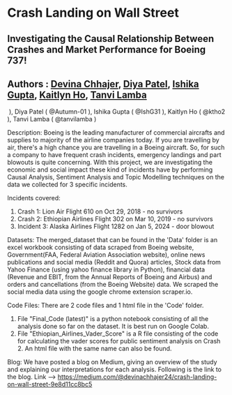 # Crash Landing on Wall Street
## Investigating the Causal Relationship Between Crashes and Market Performance for Boeing 737!
## Authors : <a href="https://github.com/DevinaChhajer"> Devina Chhajer</a>, <a href="https://github.com/Autumn-01"> Diya Patel</a>, <a href="https://github.com/IshG31"> Ishika Gupta</a>, <a href="https://github.com/ktho2 "> Kaitlyn Ho</a>, <a href="https://github.com/tanvilamba"> Tanvi Lamba</a>
  <img href="Github profile image source"> 
</a>  ), Diya Patel ( @Autumn-01 ), Ishika Gupta ( @IshG31 ), Kaitlyn Ho ( @ktho2 ), Tanvi Lamba ( @tanvilamba )

Description: 
Boeing is the leading manufacturer of commercial aircrafts and supplies to majority of the airline companies today. If you are travelling by air, there's a high chance you are travelling in a Boeing aircraft. So, for such a company to have frequent crash incidents, emergency landings and part blowouts is quite concerning. With this project, we are investigating the economic and social impact these kind of incidents have by performing Causal Analysis, Sentiment Analysis and Topic Modelling techniques on the data we collected for 3 specific incidents.

Incidents covered:  
  1. Crash 1: Lion Air Flight 610 on Oct 29, 2018 - no survivors
  2. Crash 2: Ethiopian Airlines Flight 302 on Mar 10, 2019 - no survivors
  3. Incident 3: Alaska Airlines Flight 1282 on Jan 5, 2024 - door blowout
     
Datasets: 
The merged_dataset that can be found in the 'Data' folder is an excel workbook consisting of data scraped from Boeing website, Government(FAA, Federal Aviation Association website), online news publications and social media (Reddit and Quora) articles, Stock data from Yahoo Finance (using yahoo finance library in Python), financial data (Revenue and EBIT, from the Annual Reports of Boeing and Airbus) and orders and cancellations (from the Boeing Website) data. We scraped the social media data using the google chrome extension scraper.io.

Code Files: 
There are 2 code files and 1 html file in the 'Code' folder. 
  1. File "Final_Code (latest)" is a python notebook consisting of all the analysis done so far on the dataset. It is best run on Google Colab.
  2. File "Ethiopian_Airlines_Vader_Score" is a R file consisting of the code for calculating the vader scores for public sentiment analysis on Crash 2. An html file with the same name can also be found.

Blog:
We have posted a blog on Medium, giving an overview of the study and explaining our interpretations for each analysis. Following is the link to the blog.
Link --> https://medium.com/@devinachhajer24/crash-landing-on-wall-street-9e8d11cc8bc5
